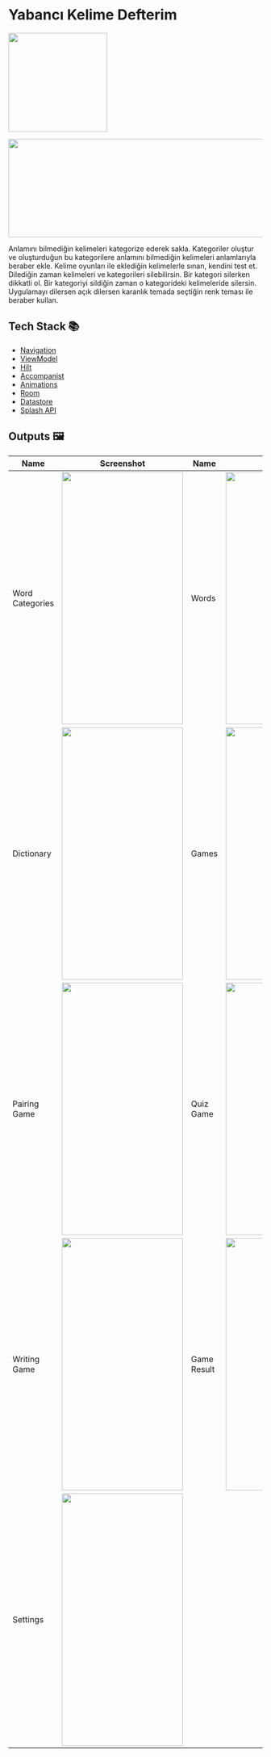 # Yabancı Kelime Defterim

<img src="https://github.com/AhmetOcak/YabanciKelimeDefterim/assets/73544434/71e8a96e-1967-49c2-bd1c-241519a0e783" width="196" height="196"/>

[<img src="https://user-images.githubusercontent.com/73544434/233419257-664128a8-1db0-400a-8206-8c88a4ebab1f.png" width="600" height="195" >](https://play.google.com/store/apps/details?id=com.yabancikelimedefteri)

Anlamını bilmediğin kelimeleri kategorize ederek sakla. Kategoriler oluştur ve oluşturduğun bu kategorilere anlamını bilmediğin kelimeleri anlamlarıyla beraber ekle. Kelime oyunları ile eklediğin kelimelerle sınan, kendini test et. Dilediğin zaman kelimeleri ve kategorileri silebilirsin. Bir kategori silerken dikkatli ol. Bir kategoriyi sildiğin zaman o kategorideki kelimeleride silersin. Uygulamayı dilersen açık dilersen karanlık temada seçtiğin renk teması ile beraber kullan.

## Tech Stack 📚

* [Navigation](https://developer.android.com/jetpack/compose/navigation)
* [ViewModel](https://developer.android.com/jetpack/compose/libraries#viewmodel)
* [Hilt](https://developer.android.com/training/dependency-injection/hilt-android)
* [Accompanist](https://google.github.io/accompanist/insets/)
* [Animations](https://developer.android.com/jetpack/compose/animation)
* [Room](https://developer.android.com/training/data-storage/room)
* [Datastore](https://developer.android.com/topic/libraries/architecture/datastore)
* [Splash API](https://developer.android.com/develop/ui/views/launch/splash-screen)

## Outputs 🖼

| Name            | Screenshot | Name        | Screenshot |
|-----------------|------------|-------------|------------|
| Word Categories | <img src="https://github.com/AhmetOcak/YabanciKelimeDefterim/assets/73544434/d4f778ac-4a6d-4638-88dc-feeea0626af0" width="240" height="500"/>           | Words       |  <img src="https://github.com/AhmetOcak/YabanciKelimeDefterim/assets/73544434/9a10be9f-7a55-42d1-917d-c0629613bfbb" width="240" height="500"/>          |
| Dictionary      | <img src="https://github.com/AhmetOcak/YabanciKelimeDefterim/assets/73544434/19042445-6686-4a5f-a0d8-813f58b3c3f1" width="240" height="500"/>           | Games       |  <img src="https://github.com/AhmetOcak/YabanciKelimeDefterim/assets/73544434/750f196e-3ec9-4197-8bba-4593bf3acab2" width="240" height="500"/>          |
| Pairing Game    | <img src="https://github.com/AhmetOcak/YabanciKelimeDefterim/assets/73544434/8d25d7b4-5cc9-4b34-a6fb-78fb593a9fa6" width="240" height="500"/>           | Quiz Game   |  <img src="https://github.com/AhmetOcak/YabanciKelimeDefterim/assets/73544434/3b367325-31bc-45cc-bf1c-94beee990cf6" width="240" height="500"/>          |
| Writing Game    | <img src="https://github.com/AhmetOcak/YabanciKelimeDefterim/assets/73544434/b8e7c818-ca10-4f02-b661-b9f72e5b129c" width="240" height="500"/>           | Game Result |  <img src="https://github.com/AhmetOcak/YabanciKelimeDefterim/assets/73544434/d6063df0-e718-4748-8c0a-904b95f36dea" width="240" height="500"/>          |
| Settings        | <img src="https://github.com/AhmetOcak/YabanciKelimeDefterim/assets/73544434/e25cbcb0-792e-42ac-8405-225c4db22bef" width="240" height="500"/>           |             |            |

<!--

|              | Light | Dark |
|--------------|-------|------|
| Home         |  <img src="https://github.com/AhmetOcak/YabanciKelimeDefterim/assets/73544434/74f0521a-f824-4b81-a609-8e85e870c3f1" width="240" height="480"/>      |  <img src="https://github.com/AhmetOcak/YabanciKelimeDefterim/assets/73544434/97dd5abb-b8b3-46c4-8446-92aa65d20250" width="240" height="480"/>    |
| My Words     |  <img src="https://github.com/AhmetOcak/YabanciKelimeDefterim/assets/73544434/7e751795-8e3d-4ad8-9d93-784d95fe1d1c" width="240" height="480"/>     |  <img src="https://github.com/AhmetOcak/YabanciKelimeDefterim/assets/73544434/dc71f2d4-98e3-4d7f-8a09-86d12b274202" width="240" height="480"/>    |
| Dictionary   |  <img src="https://github.com/AhmetOcak/YabanciKelimeDefterim/assets/73544434/cf1c2dc4-4eb3-4a5a-ace1-963f5eea2b91" width="240" height="480"/>     |  <img src="https://github.com/AhmetOcak/YabanciKelimeDefterim/assets/73544434/44459bdf-d2f1-4345-90da-c7745d16f7fd" width="240" height="480"/>    |
| Game         |  <img src="https://github.com/AhmetOcak/YabanciKelimeDefterim/assets/73544434/05c082fc-1d3a-4b41-b5ea-4d91778b18db" width="240" height="480"/>     |  <img src="https://github.com/AhmetOcak/YabanciKelimeDefterim/assets/73544434/6ad2c924-b937-43fe-bbea-92718d777691" width="240" height="480"/>    |
| Game Result  |  <img src="https://github.com/AhmetOcak/YabanciKelimeDefterim/assets/73544434/c95fc37f-7570-4d54-8ff1-8103feec38a4" width="240" height="480"/>     |  <img src="https://github.com/AhmetOcak/YabanciKelimeDefterim/assets/73544434/b84d25f9-aedd-4f54-94eb-e2bf6f46ba4e" width="240" height="480"/>    |
| Add Category | <img src="https://github.com/AhmetOcak/YabanciKelimeDefterim/assets/73544434/32455e45-c3a6-4e44-add5-9640e61c90f4" width="240" height="480"/>      |   <img src="https://github.com/AhmetOcak/YabanciKelimeDefterim/assets/73544434/70f318e2-62d9-4931-980a-f928c3c3709a" width="240" height="480"/>   |
| Add Word     |  <img src="https://github.com/AhmetOcak/YabanciKelimeDefterim/assets/73544434/38bf57c3-da52-4e23-a090-80d3508a9d32" width="240" height="480"/>     |  <img src="https://github.com/AhmetOcak/YabanciKelimeDefterim/assets/73544434/cd3554a3-fd32-4e57-82bd-1a8a7b94a12a" width="240" height="480"/>    |
| App     |  <video src="https://github.com/AhmetOcak/YabanciKelimeDefterim/assets/73544434/d5c812b7-6d10-411f-9424-d88e160a9861" width="240" height="480"/>    |     |


-->
